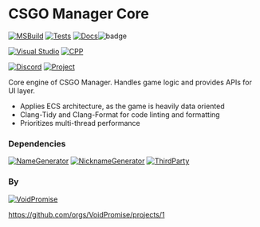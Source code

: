 # CSGO Manager Core
[![MSBuild](https://github.com/VoidPromise/csgo-manager-core/actions/workflows/msbuild.yml/badge.svg)](https://github.com/VoidPromise/csgo-manager-core/actions/workflows/msbuild.yml)
[![Tests](https://gist.githubusercontent.com/dasmig/0abf83c9dcaca28cf9755aa001cad063/raw/ca4b09ce15ffae0c1b22c131bbe42e9c24d9ca42/badge.svg)](https://github.com/VoidPromise/csgo-manager-core/actions/workflows/msbuild.yml)
[![Docs](https://img.shields.io/badge/docs-read-success.svg?style=flat&logo=readthedocs)](https://github.com/VoidPromise/docs)![badge](https://user-images.githubusercontent.com/9683491/223307823-cb7f2397-eade-4933-9b71-d9a74b1fba7d.svg)


[![Visual Studio](https://img.shields.io/badge/--6C33AF?logo=visual%20studio)](https://visualstudio.microsoft.com/)
[![CPP](https://img.shields.io/badge/C++-20-blue.svg?style=flat&logo=c%2B%2B)](https://en.cppreference.com/w/cpp/20)

[![Discord](https://img.shields.io/discord/1082487969509822515?color=blue&label=discord&logo=discord&logoColor=blue)](https://discord.gg/7kEHVhb5Ch)
[![Project](https://img.shields.io/badge/project-access-black.svg?color=blue&logo=github&logoColor=blue)](https://github.com/orgs/VoidPromise/projects/1)

Core engine of CSGO Manager. Handles game logic and provides APIs for UI layer.
- Applies ECS architecture, as the game is heavily data oriented
- Clang-Tidy and Clang-Format for code linting and formatting
- Prioritizes multi-thread performance

### Dependencies

[![NameGenerator](https://img.shields.io/badge/repos-name--generator-black.svg?style=flat&logo=github&logoColor=black)](https://github.com/VoidPromise/name-generator)
[![NicknameGenerator](https://img.shields.io/badge/repos-nickname--generator-black.svg?style=flat&logo=github&logoColor=black)](https://github.com/VoidPromise/nickname-generator)
[![ThirdParty](https://img.shields.io/badge/repos-third--party-black.svg?style=flat&logo=github&logoColor=black)](https://github.com/VoidPromise/third-party)

### By


[![VoidPromise](https://img.shields.io/badge/organization-Void%20Promise-black.svg?style=flat&logo=github&logoColor=black)](https://github.com/VoidPromise)

https://github.com/orgs/VoidPromise/projects/1
